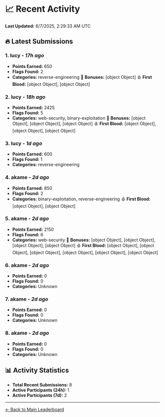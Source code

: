 # 📈 Recent Activity

**Last Updated:** 6/7/2025, 2:29:33 AM UTC

## 🔥 Latest Submissions

### 1. lucy - *17h ago*
- **Points Earned:** 650
- **Flags Found:** 2
- **Categories:** reverse-engineering 🎯 **Bonuses:** [object Object] 🩸 **First Blood:** [object Object], [object Object]

### 2. lucy - *18h ago*
- **Points Earned:** 2425
- **Flags Found:** 5
- **Categories:** web-security, binary-exploitation 🎯 **Bonuses:** [object Object], [object Object], [object Object] 🩸 **First Blood:** [object Object], [object Object], [object Object]

### 3. lucy - *1d ago*
- **Points Earned:** 600
- **Flags Found:** 1
- **Categories:** reverse-engineering

### 4. akame - *2d ago*
- **Points Earned:** 850
- **Flags Found:** 2
- **Categories:** binary-exploitation, reverse-engineering 🩸 **First Blood:** [object Object], [object Object]

### 5. akame - *2d ago*
- **Points Earned:** 2150
- **Flags Found:** 6
- **Categories:** web-security 🎯 **Bonuses:** [object Object], [object Object], [object Object], [object Object] 🩸 **First Blood:** [object Object], [object Object], [object Object], [object Object], [object Object], [object Object]

### 6. akame - *2d ago*
- **Points Earned:** 0
- **Flags Found:** 0
- **Categories:** Unknown

### 7. akame - *2d ago*
- **Points Earned:** 0
- **Flags Found:** 0
- **Categories:** Unknown

### 8. akame - *2d ago*
- **Points Earned:** 0
- **Flags Found:** 0
- **Categories:** Unknown

## 📊 Activity Statistics

- **Total Recent Submissions:** 8
- **Active Participants (24h):** 1
- **Active Participants (7d):** 2

---
[← Back to Main Leaderboard](README.md)